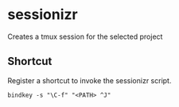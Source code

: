 # sessionizr

Creates a tmux session for the selected project

## Shortcut

Register a shortcut to invoke the sessionizr script.

```bindkey -s "\C-f" "<PATH> ^J"```


